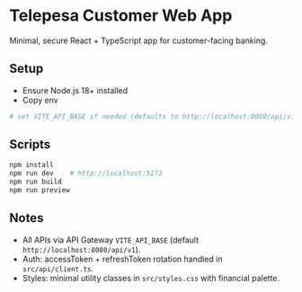 # Telepesa Customer Web App

Minimal, secure React + TypeScript app for customer-facing banking.

## Setup

- Ensure Node.js 18+ installed
- Copy env

```bash
# set VITE_API_BASE if needed (defaults to http://localhost:8080/api/v1)
```

## Scripts

```bash
npm install
npm run dev    # http://localhost:5173
npm run build
npm run preview
```

## Notes

- All APIs via API Gateway `VITE_API_BASE` (default `http://localhost:8080/api/v1`).
- Auth: accessToken + refreshToken rotation handled in `src/api/client.ts`.
- Styles: minimal utility classes in `src/styles.css` with financial palette.

